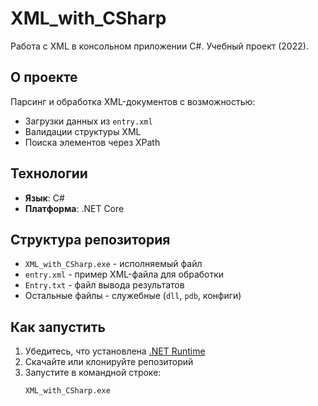 # XML_with_CSharp
Работа с XML в консольном приложении C#. Учебный проект (2022).

## О проекте
Парсинг и обработка XML-документов с возможностью:
- Загрузки данных из `entry.xml`
- Валидации структуры XML
- Поиска элементов через XPath

## Технологии
- **Язык**: C#
- **Платформа**: .NET Core

## Структура репозитория
- `XML_with_CSharp.exe` - исполняемый файл
- `entry.xml` - пример XML-файла для обработки
- `Entry.txt` - файл вывода результатов
- Остальные файлы - служебные (`dll`, `pdb`, конфиги)

## Как запустить
1. Убедитесь, что установлена [.NET Runtime](https://dotnet.microsoft.com/download)
2. Скачайте или клонируйте репозиторий
3. Запустите в командной строке:
   ```bash
   XML_with_CSharp.exe
